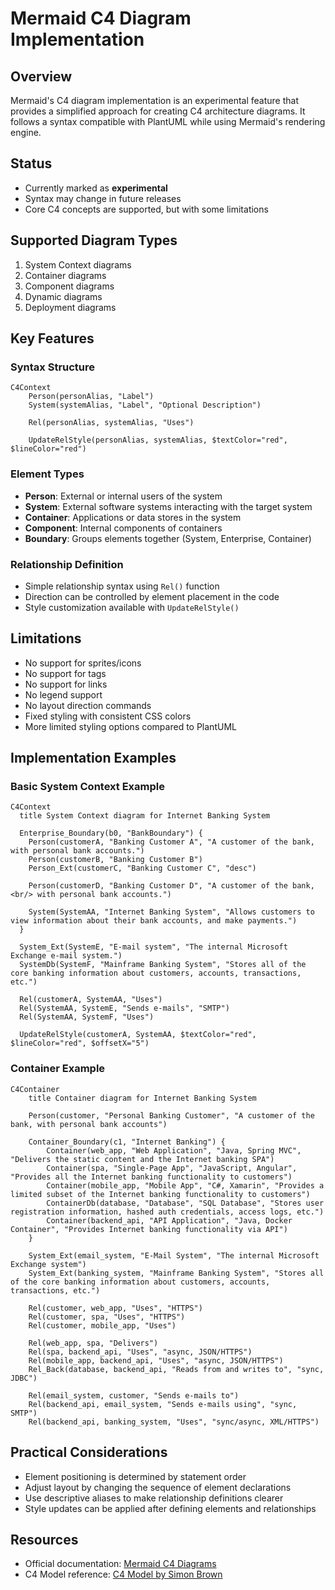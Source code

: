 # Mermaid C4 Diagram Implementation

## Overview
Mermaid's C4 diagram implementation is an experimental feature that provides a simplified approach for creating C4 architecture diagrams. It follows a syntax compatible with PlantUML while using Mermaid's rendering engine.

## Status
- Currently marked as **experimental**
- Syntax may change in future releases
- Core C4 concepts are supported, but with some limitations

## Supported Diagram Types
1. System Context diagrams
2. Container diagrams
3. Component diagrams
4. Dynamic diagrams
5. Deployment diagrams

## Key Features

### Syntax Structure
```mermaid
C4Context
    Person(personAlias, "Label")
    System(systemAlias, "Label", "Optional Description")
    
    Rel(personAlias, systemAlias, "Uses")
    
    UpdateRelStyle(personAlias, systemAlias, $textColor="red", $lineColor="red")
```

### Element Types
- **Person**: External or internal users of the system
- **System**: External software systems interacting with the target system
- **Container**: Applications or data stores in the system
- **Component**: Internal components of containers
- **Boundary**: Groups elements together (System, Enterprise, Container)

### Relationship Definition
- Simple relationship syntax using `Rel()` function
- Direction can be controlled by element placement in the code
- Style customization available with `UpdateRelStyle()`

## Limitations
- No support for sprites/icons
- No support for tags
- No support for links
- No legend support
- No layout direction commands
- Fixed styling with consistent CSS colors
- More limited styling options compared to PlantUML

## Implementation Examples

### Basic System Context Example
```mermaid
C4Context
  title System Context diagram for Internet Banking System
  
  Enterprise_Boundary(b0, "BankBoundary") {
    Person(customerA, "Banking Customer A", "A customer of the bank, with personal bank accounts.")
    Person(customerB, "Banking Customer B")
    Person_Ext(customerC, "Banking Customer C", "desc")

    Person(customerD, "Banking Customer D", "A customer of the bank, <br/> with personal bank accounts.")

    System(SystemAA, "Internet Banking System", "Allows customers to view information about their bank accounts, and make payments.")
  }
  
  System_Ext(SystemE, "E-mail system", "The internal Microsoft Exchange e-mail system.")
  SystemDb(SystemF, "Mainframe Banking System", "Stores all of the core banking information about customers, accounts, transactions, etc.")

  Rel(customerA, SystemAA, "Uses")
  Rel(SystemAA, SystemE, "Sends e-mails", "SMTP")
  Rel(SystemAA, SystemF, "Uses")
  
  UpdateRelStyle(customerA, SystemAA, $textColor="red", $lineColor="red", $offsetX="5")
```

### Container Example
```mermaid
C4Container
    title Container diagram for Internet Banking System
    
    Person(customer, "Personal Banking Customer", "A customer of the bank, with personal bank accounts")
    
    Container_Boundary(c1, "Internet Banking") {
        Container(web_app, "Web Application", "Java, Spring MVC", "Delivers the static content and the Internet banking SPA")
        Container(spa, "Single-Page App", "JavaScript, Angular", "Provides all the Internet banking functionality to customers")
        Container(mobile_app, "Mobile App", "C#, Xamarin", "Provides a limited subset of the Internet banking functionality to customers")
        ContainerDb(database, "Database", "SQL Database", "Stores user registration information, hashed auth credentials, access logs, etc.")
        Container(backend_api, "API Application", "Java, Docker Container", "Provides Internet banking functionality via API")
    }
    
    System_Ext(email_system, "E-Mail System", "The internal Microsoft Exchange system")
    System_Ext(banking_system, "Mainframe Banking System", "Stores all of the core banking information about customers, accounts, transactions, etc.")

    Rel(customer, web_app, "Uses", "HTTPS")
    Rel(customer, spa, "Uses", "HTTPS")
    Rel(customer, mobile_app, "Uses")
    
    Rel(web_app, spa, "Delivers")
    Rel(spa, backend_api, "Uses", "async, JSON/HTTPS")
    Rel(mobile_app, backend_api, "Uses", "async, JSON/HTTPS")
    Rel_Back(database, backend_api, "Reads from and writes to", "sync, JDBC")
    
    Rel(email_system, customer, "Sends e-mails to")
    Rel(backend_api, email_system, "Sends e-mails using", "sync, SMTP")
    Rel(backend_api, banking_system, "Uses", "sync/async, XML/HTTPS")
```

## Practical Considerations
- Element positioning is determined by statement order
- Adjust layout by changing the sequence of element declarations
- Use descriptive aliases to make relationship definitions clearer
- Style updates can be applied after defining elements and relationships

## Resources
- Official documentation: [Mermaid C4 Diagrams](https://mermaid.js.org/syntax/c4.html)
- C4 Model reference: [C4 Model by Simon Brown](https://c4model.com/)